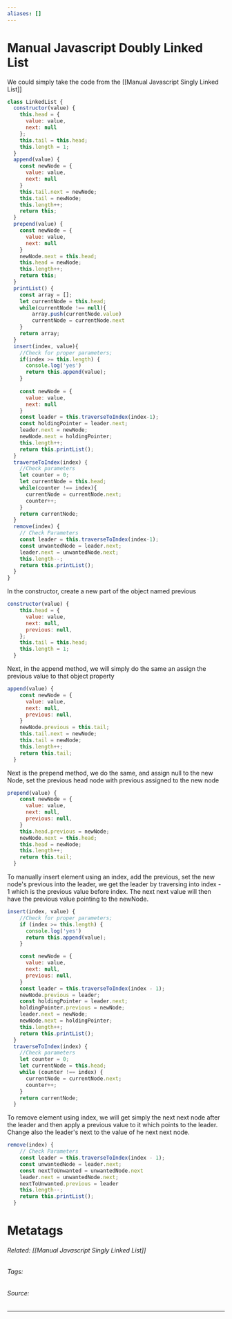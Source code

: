 ```yaml
---
aliases: []
---
```

# Manual Javascript Doubly Linked List
We could simply take the code from the [[Manual Javascript Singly Linked List]]
```js
class LinkedList {
  constructor(value) {
    this.head = {
      value: value,
      next: null
    };
    this.tail = this.head;
    this.length = 1;
  }
  append(value) {
    const newNode = {
      value: value,
      next: null
    }
    this.tail.next = newNode;
    this.tail = newNode;
    this.length++;
    return this;
  }
  prepend(value) {
    const newNode = {
      value: value,
      next: null
    }
    newNode.next = this.head;
    this.head = newNode;
    this.length++;
    return this;
  }
  printList() {
    const array = [];
    let currentNode = this.head;
    while(currentNode !== null){
        array.push(currentNode.value)
        currentNode = currentNode.next
    }
    return array;
  }
  insert(index, value){
    //Check for proper parameters;
    if(index >= this.length) {
      console.log('yes')
      return this.append(value);
    }
    
    const newNode = {
      value: value,
      next: null
    }
    const leader = this.traverseToIndex(index-1);
    const holdingPointer = leader.next;
    leader.next = newNode;
    newNode.next = holdingPointer;
    this.length++;
    return this.printList();
  }
  traverseToIndex(index) {
    //Check parameters
    let counter = 0;
    let currentNode = this.head;
    while(counter !== index){
      currentNode = currentNode.next;
      counter++;
    }
    return currentNode;
  }
  remove(index) {
    // Check Parameters      
    const leader = this.traverseToIndex(index-1);
    const unwantedNode = leader.next;
    leader.next = unwantedNode.next;
    this.length--;
    return this.printList();
  }
}
```

In the constructor, create a new part of the object named previous
```js
constructor(value) {
    this.head = {
      value: value,
      next: null,
      previous: null,
    };
    this.tail = this.head;
    this.length = 1;
  }
```

Next, in the append method, we will simply do the same an assign the previous value to that object property
```js
append(value) {
    const newNode = {
      value: value,
      next: null,
      previous: null,
    }
    newNode.previous = this.tail;
    this.tail.next = newNode;
    this.tail = newNode;
    this.length++;
    return this.tail;
  }
```

Next is the prepend method, we do the same, and assign null to the new Node, set the previous head node with previous assigned to the new node
```js
prepend(value) {
    const newNode = {
      value: value,
      next: null,
      previous: null,
    }
    this.head.previous = newNode;
    newNode.next = this.head;
    this.head = newNode;
    this.length++;
    return this.tail;
  }
```

To manually insert element using an index, add the previous, set the new node's previous into the leader, we get the leader by traversing into index - 1 which is the previous value before index. The next next value will then have the previous value pointing to the newNode. 
```js
insert(index, value) {
    //Check for proper parameters;
    if (index >= this.length) {
      console.log('yes')
      return this.append(value);
    }

    const newNode = {
      value: value,
      next: null,
      previous: null,
    }
    const leader = this.traverseToIndex(index - 1);
    newNode.previous = leader;
    const holdingPointer = leader.next;
    holdingPointer.previous = newNode;
    leader.next = newNode;
    newNode.next = holdingPointer;
    this.length++;
    return this.printList();
  }
  traverseToIndex(index) {
    //Check parameters
    let counter = 0;
    let currentNode = this.head;
    while (counter !== index) {
      currentNode = currentNode.next;
      counter++;
    }
    return currentNode;
  }
```

To remove element using index, we will get simply the next next node after the leader and then apply a previous value to it which points to the leader. Change also the leader's next to the value of he next next node.
```js
remove(index) {
    // Check Parameters      
    const leader = this.traverseToIndex(index - 1);
    const unwantedNode = leader.next;
    const nextToUnwanted = unwantedNode.next
    leader.next = unwantedNode.next;
    nextToUnwanted.previous = leader
    this.length--;
    return this.printList();
  }
```











# Metatags
###### Related: [[Manual Javascript Singly Linked List]]
###### Tags: 
###### Source: 

---
